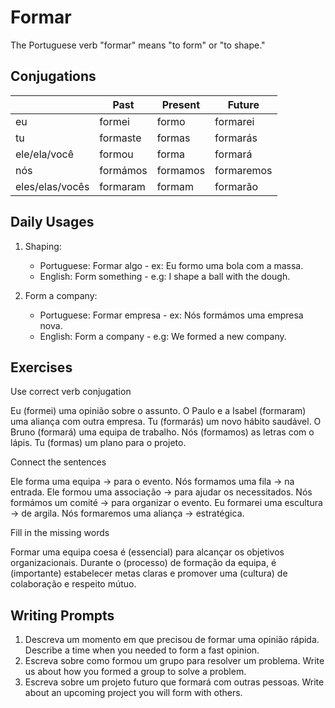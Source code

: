 # Formar

The Portuguese verb "formar" means "to form" or "to shape."

## Conjugations

|                 | Past     | Present  | Future     |
| --------------- | -------- | -------- | ---------- |
| eu              | formei   | formo    | formarei   |
| tu              | formaste | formas   | formarás   |
| ele/ela/você    | formou   | forma    | formará    |
| nós             | formámos | formamos | formaremos |
| eles/elas/vocês | formaram | formam   | formarão   |

## Daily Usages

1. Shaping:

   - Portuguese: Formar algo - ex: Eu formo uma bola com a massa.
   - English: Form something - e.g: I shape a ball with the dough.

2. Form a company:

   - Portuguese: Formar empresa - ex: Nós formámos uma empresa nova.
   - English: Form a company - e.g: We formed a new company.

## Exercises

Use correct verb conjugation

Eu (formei) uma opinião sobre o assunto.
O Paulo e a Isabel (formaram) uma aliança com outra empresa.
Tu (formarás) um novo hábito saudável.
O Bruno (formará) uma equipa de trabalho.
Nós (formamos) as letras com o lápis.
Tu (formas) um plano para o projeto.

Connect the sentences

Ele forma uma equipa -> para o evento.
Nós formamos uma fila -> na entrada.
Ele formou uma associação -> para ajudar os necessitados.
Nós formámos um comité -> para organizar o evento.
Eu formarei uma escultura -> de argila.
Nós formaremos uma aliança -> estratégica.

Fill in the missing words

Formar uma equipa coesa é (essencial) para alcançar os objetivos organizacionais. Durante o (processo) de formação da equipa, é (importante) estabelecer metas claras e promover uma (cultura) de colaboração e respeito mútuo.

## Writing Prompts

1. Descreva um momento em que precisou de formar uma opinião rápida. Describe a time when you needed to form a fast opinion.
2. Escreva sobre como formou um grupo para resolver um problema. Write us about how you formed a group to solve a problem.
3. Escreva sobre um projeto futuro que formará com outras pessoas. Write about an upcoming project you will form with others.
